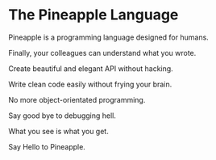 # The Pineapple Language

Pineapple is a programming language designed for humans.

Finally, your colleagues can understand what you wrote.

Create beautiful and elegant API without hacking.

Write clean code easily without frying your brain.

No more object-orientated programming.

Say good bye to debugging hell.

What you see is what you get.

Say Hello to Pineapple.


